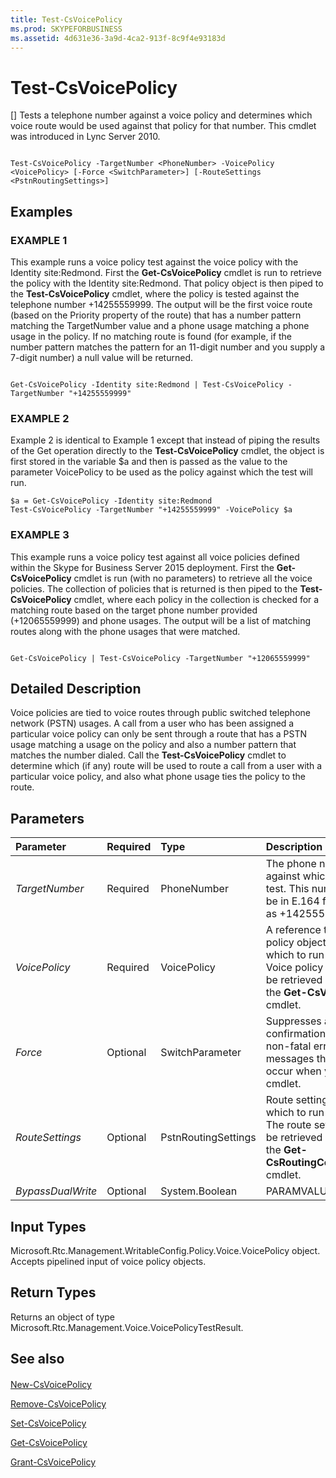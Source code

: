 ```yaml
---
title: Test-CsVoicePolicy
ms.prod: SKYPEFORBUSINESS
ms.assetid: 4d631e36-3a9d-4ca2-913f-8c9f4e93183d
---
```



# Test-CsVoicePolicy
[]
Tests a telephone number against a voice policy and determines which voice route would be used against that policy for that number. This cmdlet was introduced in Lync Server 2010.
  
    
    


```

Test-CsVoicePolicy -TargetNumber <PhoneNumber> -VoicePolicy <VoicePolicy> [-Force <SwitchParameter>] [-RouteSettings <PstnRoutingSettings>]

```


## Examples


  
    
    

### EXAMPLE 1

This example runs a voice policy test against the voice policy with the Identity site:Redmond. First the **Get-CsVoicePolicy** cmdlet is run to retrieve the policy with the Identity site:Redmond. That policy object is then piped to the **Test-CsVoicePolicy** cmdlet, where the policy is tested against the telephone number +14255559999. The output will be the first voice route (based on the Priority property of the route) that has a number pattern matching the TargetNumber value and a phone usage matching a phone usage in the policy. If no matching route is found (for example, if the number pattern matches the pattern for an 11-digit number and you supply a 7-digit number) a null value will be returned.
  
    
    

```

Get-CsVoicePolicy -Identity site:Redmond | Test-CsVoicePolicy -TargetNumber "+14255559999"
```


### EXAMPLE 2

Example 2 is identical to Example 1 except that instead of piping the results of the Get operation directly to the **Test-CsVoicePolicy** cmdlet, the object is first stored in the variable $a and then is passed as the value to the parameter VoicePolicy to be used as the policy against which the test will run.
  
    
    

```
$a = Get-CsVoicePolicy -Identity site:Redmond
Test-CsVoicePolicy -TargetNumber "+14255559999" -VoicePolicy $a
```


### EXAMPLE 3

This example runs a voice policy test against all voice policies defined within the Skype for Business Server 2015 deployment. First the **Get-CsVoicePolicy** cmdlet is run (with no parameters) to retrieve all the voice policies. The collection of policies that is returned is then piped to the **Test-CsVoicePolicy** cmdlet, where each policy in the collection is checked for a matching route based on the target phone number provided (+12065559999) and phone usages. The output will be a list of matching routes along with the phone usages that were matched.
  
    
    

```

Get-CsVoicePolicy | Test-CsVoicePolicy -TargetNumber "+12065559999"
```


## Detailed Description

Voice policies are tied to voice routes through public switched telephone network (PSTN) usages. A call from a user who has been assigned a particular voice policy can only be sent through a route that has a PSTN usage matching a usage on the policy and also a number pattern that matches the number dialed. Call the **Test-CsVoicePolicy** cmdlet to determine which (if any) route will be used to route a call from a user with a particular voice policy, and also what phone usage ties the policy to the route.
  
    
    

## Parameters



|**Parameter**|**Required**|**Type**|**Description**|
|:-----|:-----|:-----|:-----|
| _TargetNumber_ <br/> |Required  <br/> |PhoneNumber  <br/> |The phone number against which to run the test. This number should be in E.164 format (such as +14255551212).  <br/> |
| _VoicePolicy_ <br/> |Required  <br/> |VoicePolicy  <br/> |A reference to the voice policy object against which to run the test. Voice policy objects can be retrieved by calling the **Get-CsVoicePolicy** cmdlet. <br/> |
| _Force_ <br/> |Optional  <br/> |SwitchParameter  <br/> |Suppresses any confirmation prompts or non-fatal error messages that might occur when you run the cmdlet.  <br/> |
| _RouteSettings_ <br/> |Optional  <br/> |PstnRoutingSettings  <br/> |Route settings against which to run the test. The route settings can be retrieved with a call to the **Get-CsRoutingConfiguration** cmdlet. <br/> |
| _BypassDualWrite_ <br/> |Optional  <br/> |System.Boolean  <br/> |PARAMVALUE: $true | $false  <br/> |
   

## Input Types

Microsoft.Rtc.Management.WritableConfig.Policy.Voice.VoicePolicy object. Accepts pipelined input of voice policy objects.
  
    
    

## Return Types

Returns an object of type Microsoft.Rtc.Management.Voice.VoicePolicyTestResult.
  
    
    

## See also


#### 


  
    
    
 [New-CsVoicePolicy](new-csvoicepolicy.md)
  
    
    
 [Remove-CsVoicePolicy](remove-csvoicepolicy.md)
  
    
    
 [Set-CsVoicePolicy](set-csvoicepolicy.md)
  
    
    
 [Get-CsVoicePolicy](get-csvoicepolicy.md)
  
    
    
 [Grant-CsVoicePolicy](grant-csvoicepolicy.md)
